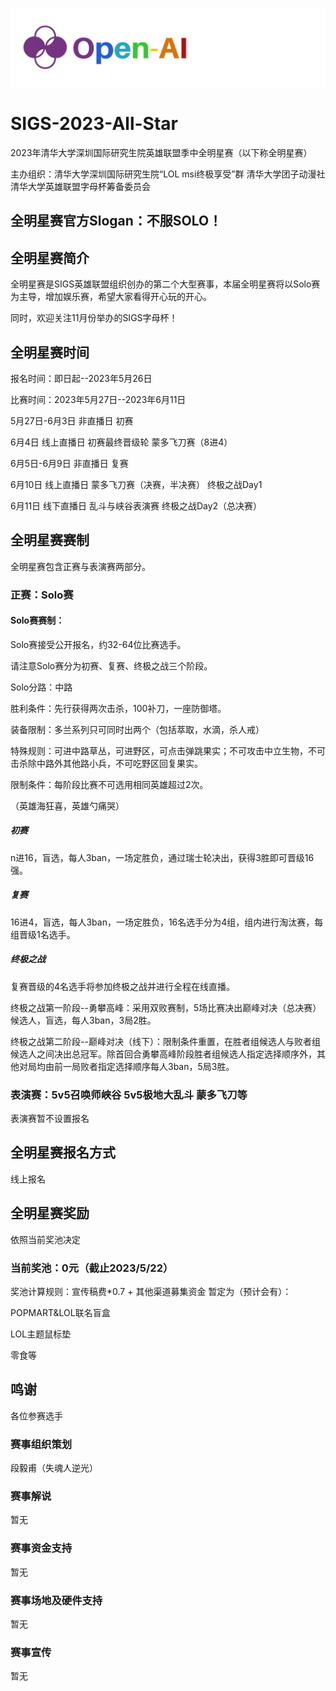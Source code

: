 ![image](https://github.com/IFDUAN1997/SIGS-2023-All-Star/blob/main/%E6%88%98%E9%98%9Flogo/Open-AI.png)
# SIGS-2023-All-Star
2023年清华大学深圳国际研究生院英雄联盟季中全明星赛（以下称全明星赛）

主办组织：清华大学深圳国际研究生院“LOL msi终极享受”群 清华大学团子动漫社 清华大学英雄联盟字母杯筹备委员会

## 全明星赛官方Slogan：不服SOLO！

## 全明星赛简介
全明星赛是SIGS英雄联盟组织创办的第二个大型赛事，本届全明星赛将以Solo赛为主导，增加娱乐赛，希望大家看得开心玩的开心。

同时，欢迎关注11月份举办的SIGS字母杯！

## 全明星赛时间
报名时间：即日起--2023年5月26日

比赛时间：2023年5月27日--2023年6月11日

5月27日-6月3日 非直播日 初赛

6月4日 线上直播日 初赛最终晋级轮 蒙多飞刀赛（8进4）

6月5日-6月9日 非直播日 复赛

6月10日 线上直播日 蒙多飞刀赛（决赛，半决赛） 终极之战Day1

6月11日 线下直播日 乱斗与峡谷表演赛 终极之战Day2（总决赛）


## 全明星赛赛制
全明星赛包含正赛与表演赛两部分。
### 正赛：Solo赛

#### Solo赛赛制：
Solo赛接受公开报名，约32-64位比赛选手。

请注意Solo赛分为初赛、复赛、终极之战三个阶段。

Solo分路：中路

胜利条件：先行获得两次击杀，100补刀，一座防御塔。

装备限制：多兰系列只可同时出两个（包括萃取，水滴，杀人戒）

特殊规则：可进中路草丛，可进野区，可点击弹跳果实；不可攻击中立生物，不可击杀除中路外其他路小兵，不可吃野区回复果实。

限制条件：每阶段比赛不可选用相同英雄超过2次。

（英雄海狂喜，英雄勺痛哭）

##### 初赛
n进16，盲选，每人3ban，一场定胜负，通过瑞士轮决出，获得3胜即可晋级16强。

##### 复赛
16进4，盲选，每人3ban，一场定胜负，16名选手分为4组，组内进行淘汰赛，每组晋级1名选手。

##### 终极之战
复赛晋级的4名选手将参加终极之战并进行全程在线直播。

终极之战第一阶段--勇攀高峰：采用双败赛制，5场比赛决出巅峰对决（总决赛）候选人，盲选，每人3ban，3局2胜。

终极之战第二阶段--巅峰对决（线下）：限制条件重置，在胜者组候选人与败者组候选人之间决出总冠军。除首回合勇攀高峰阶段胜者组候选人指定选择顺序外，其他对局均由前一局败者指定选择顺序每人3ban，5局3胜。


### 表演赛：5v5召唤师峡谷 5v5极地大乱斗 蒙多飞刀等
表演赛暂不设置报名

## 全明星赛报名方式
线上报名

## 全明星赛奖励
依照当前奖池决定

### 当前奖池：0元（截止2023/5/22）
奖池计算规则：宣传稿费*0.7 + 其他渠道募集资金
暂定为（预计会有）：

POPMART&LOL联名盲盒

LOL主题鼠标垫

零食等

## 鸣谢
各位参赛选手

### 赛事组织策划
段毅甫（失魂人逆光）

### 赛事解说
暂无

### 赛事资金支持
暂无

### 赛事场地及硬件支持
暂无

### 赛事宣传
暂无
